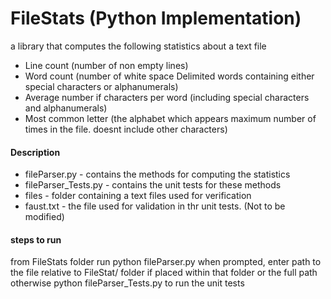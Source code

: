 # FileStats (Python Implementation)
a library that computes the following statistics about a text file
* Line count (number of non empty lines)
* Word count (number of white space Delimited words containing either special characters or alphanumerals)
* Average number if characters per word (including special characters and alphanumerals)
* Most common letter (the alphabet which appears maximum number of times in the file. doesnt include other characters)

#### Description

* fileParser.py - contains the methods for computing the statistics
* fileParser_Tests.py - contains the unit tests for these methods
* files - folder containing a text files used for verification
* faust.txt - the file used for validation in thr unit tests. (Not to be modified)

#### steps to run
from FileStats folder run
  python fileParser.py
when prompted, enter path to the file relative to FileStat/ folder if placed within that folder or the full path otherwise
  python fileParser_Tests.py
to run the unit tests
    
